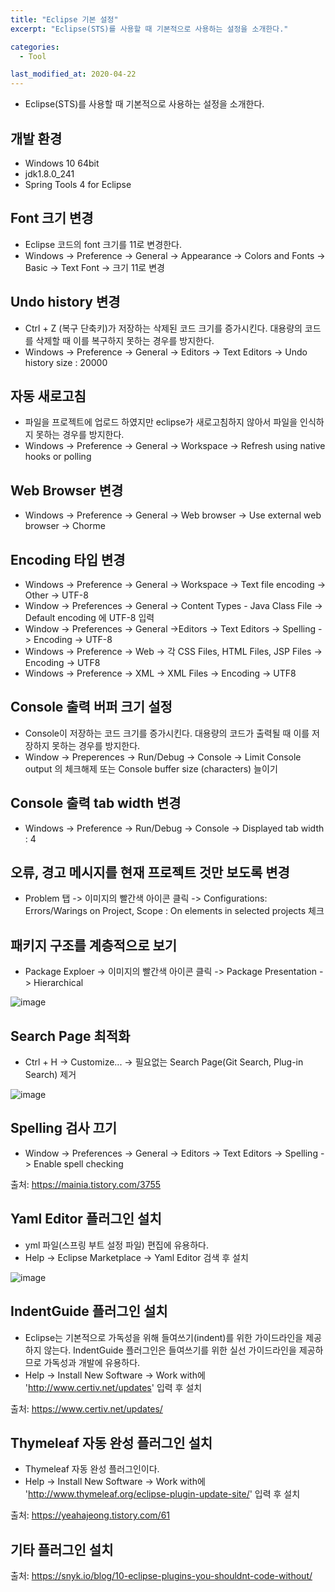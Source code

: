 ```yaml
---
title: "Eclipse 기본 설정"
excerpt: "Eclipse(STS)를 사용할 때 기본적으로 사용하는 설정을 소개한다."

categories:
  - Tool

last_modified_at: 2020-04-22
---
```

- Eclipse(STS)를 사용할 때 기본적으로 사용하는 설정을 소개한다.



## 개발 환경
- Windows 10 64bit
- jdk1.8.0_241
- Spring Tools 4 for Eclipse



## Font 크기 변경
- Eclipse 코드의 font 크기를 11로 변경한다.
- Windows ->  Preference -> General -> Appearance -> Colors and Fonts -> Basic  ->  Text Font -> 크기 11로 변경



## Undo history 변경
- Ctrl + Z (복구 단축키)가 저장하는 삭제된 코드 크기를 증가시킨다. 대용량의 코드를 삭제할 때 이를 복구하지 못하는 경우를 방지한다.
- Windows ->  Preference -> General -> Editors -> Text Editors -> Undo history size : 20000

## 자동 새로고침
- 파일을 프로젝트에 업로드 하였지만 eclipse가 새로고침하지 않아서 파일을 인식하지 못하는 경우를 방지한다.
- Windows ->  Preference -> General -> Workspace -> Refresh using native hooks or polling



## Web Browser 변경
- Windows ->  Preference -> General ->  Web browser -> Use external web browser -> Chorme



## Encoding 타입 변경
- Windows ->  Preference -> General -> Workspace -> Text file encoding -> Other -> UTF-8
- Window -> Preferences -> General -> Content Types - Java Class File -> Default encoding 에 UTF-8 입력
- Window -> Preferences -> General ->Editors -> Text Editors -> Spelling -> Encoding -> UTF-8
- Windows ->  Preference -> Web -> 각 CSS Files, HTML Files, JSP Files -> Encoding -> UTF8
- Windows ->  Preference -> XML -> XML Files  -> Encoding -> UTF8



## Console 출력 버퍼 크기 설정
- Console이 저장하는 코드 크기를 증가시킨다. 대용량의 코드가 출력될 때 이를 저장하지 못하는 경우를 방지한다.
- Window -> Preperences -> Run/Debug -> Console -> Limit Console output 의 체크해제 또는 Console buffer size (characters) 늘이기



## Console 출력 tab width 변경
-  Windows ->  Preference -> Run/Debug -> Console -> Displayed tab width : 4



## 오류, 경고 메시지를 현재 프로젝트 것만 보도록 변경
- Problem 탭 -> 이미지의 빨간색 아이콘 클릭 -> Configurations: Errors/Warings on Project,  Scope : On elements in selected projects 체크



## 패키지 구조를 계층적으로 보기
-  Package Exploer -> 이미지의 빨간색 아이콘 클릭 -> Package Presentation -> Hierarchical

![image](/assets/images/2020-04-22-Eclipse1/image1.png)



## Search Page 최적화
- Ctrl + H -> Customize... -> 필요없는 Search Page(Git Search, Plug-in Search) 제거

![image](/assets/images/2020-04-22-Eclipse1/image3.png)



## Spelling 검사 끄기
- Window -> Preferences -> General -> Editors -> Text Editors -> Spelling -> Enable spell checking

출처: <https://mainia.tistory.com/3755>



## Yaml Editor 플러그인 설치
- yml 파일(스프링 부트 설정 파일) 편집에 유용하다.
- Help -> Eclipse Marketplace -> Yaml Editor 검색 후 설치

![image](/assets/images/2020-04-22-Eclipse1/image4.png)



## IndentGuide 플러그인 설치
- Eclipse는 기본적으로 가독성을 위해 들여쓰기(indent)를 위한 가이드라인을 제공하지 않는다. IndentGuide 플러그인은 들여쓰기를 위한 실선 가이드라인을 제공하므로 가독성과 개발에 유용하다.
- Help -> Install New Software -> Work with에 'http://www.certiv.net/updates' 입력 후 설치

출처: <https://www.certiv.net/updates/>



## Thymeleaf 자동 완성 플러그인 설치
- Thymeleaf 자동 완성 플러그인이다.
- Help -> Install New Software -> Work with에 'http://www.thymeleaf.org/eclipse-plugin-update-site/' 입력 후 설치

출처: <https://yeahajeong.tistory.com/61>



## 기타 플러그인 설치
출처: <https://snyk.io/blog/10-eclipse-plugins-you-shouldnt-code-without/>
